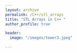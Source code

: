 ```yaml
---
layout: archive
permalink: /C++/stl_arrays
title: "STL Arrays in C++ "
author_profile: true

header:
  image: "/images/tower3.jpeg"
  
---
```


